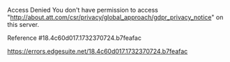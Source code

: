 Access Denied
You don't have permission to access "http://about.att.com/csr/privacy/global_approach/gdpr_privacy_notice" on this server.

Reference #18.4c60d017.1732370724.b7feafac

https://errors.edgesuite.net/18.4c60d017.1732370724.b7feafac